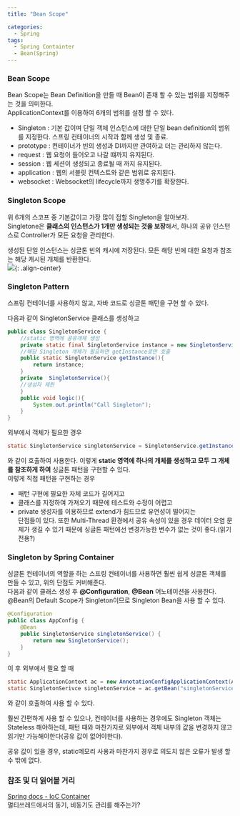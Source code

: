 ```yaml
---
title: "Bean Scope"

categories:
  - Spring
tags:
  - Spring Containter
  - Bean(Spring)
---
```

### Bean Scope
Bean Scope는 Bean Definition을 만들 때 Bean이 존재 할 수 있는 범위를 지정해주는 것을 의미한다.  
ApplicationContext를 이용하여 6개의 범위를 설정 할 수 있다.
* Singleton : 기본 값이며 단일 객체 인스턴스에 대한 단일 bean definition의 범위를 지정한다. 스프링 컨테이너의 시작과 함께 생성 및 종료.
* prototype : 컨테이너가 빈의 생성과 DI까지만 관여하고 더는 관리하지 않는다.
* request : 웹 요청이 들어오고 나갈 떄까지 유지된다.
* session : 웹 세션이 생성되고 종료될 때 까지 유지된다.
* application : 웹의 서블릿 컨텍스트와 같은 범위로 유지된다.
* websocket : Websocket의 lifecycle까지 생명주기를 확장한다.

### Singleton Scope
위 6개의 스코프 중 기본값이고 가장 많이 접할 Singleton을 알아보자.  
Singletone은 **클래스의 인스턴스가 1개만 생성되는 것을 보장**해서, 하나의 공유 인스턴스로 Controller가 모든 요청을 관리한다.  

생성된 단일 인스턴스는 싱글톤 빈의 캐시에 저장된다. 모든 해당 빈에 대한 요청과 참조는 해당 캐시된 개체를 반환한다.  
![](https://nabi-yi.github.io/assets/images/220616_singleton.jpg){: .align-center}  

### Singleton Pattern
스프링 컨테이너를 사용하지 않고, 자바 코드로 싱글톤 패턴을 구현 할 수 있다. 

다음과 같이 SingletonService 클래스를 생성하고
```java
public class SingletonService {
    //static 영역에 공유개체 생성
    private static final SingletonService instance = new SingletonService();
    //해당 Singleton 개체가 필요하면 getInstance로만 호출 
    public static SingletonService getInstance(){ 
        return instance;
    }
    private  SingletonService(){
    //생성자 제한
    }
    public void logic(){
        System.out.println("Call Singleton");
    }
}
```
외부에서 객체가 필요한 경우  
```java
static SingletonService singletonService = SingletonService.getInstance();
```
와 같이 호출하여 사용한다. 이렇게 **static 영역에 하나의 개체를 생성하고 모두 그 개체를 참조하게 하여** 싱글톤 패턴을 구현할 수 있다.  
이렇게 직접 패턴을 구현하는 경우
* 패턴 구현에 필요한 자체 코드가 길어지고
* 클래스를 지정하여 가져오기 때문에 테스트와 수정이 어렵고
* private 생성자를 이용하므로 extend가 힘드므로 유연성이 떨어지는  
단점들이 있다. 또한 Multi-Thread 환경에서 공유 속성이 있을 경우 데이터 오염 문제가 생길 수 있기 때문에 싱글톤 패턴에선 변경가능한 변수가 없는 것이 좋다.(읽기전용?)

### Singleton by Spring Container  
싱글톤 컨테이너의 역할을 하는 스프링 컨테이너를 사용하면 훨씬 쉽게 싱글톤 객체를 만들 수 있고, 위의 단점도 커버해준다.  
다음과 같이 클래스 생성 후  **@Configuration**, **@Bean** 어노테이션을 사용한다.
@Bean의 Default Scope가 Singleton이므로 Singleton Bean을 사용 할 수 있다.
```java
@Configuration
public class AppConfig {
    @Bean
    public SingletonService singletonService() {
        return new SingletonService();
    }
}
```
이 후 외부에서 필요 할 때
```java
static ApplicationContext ac = new AnnotationConfigApplicationContext(AppConfig.class);
static SingletonSerivce singletonService = ac.getBean("singletonService",SingletonService.class);
```
와 같이 호출하여 사용 할 수 있다.  

훨씬 간편하게 사용 할 수 있으나, 컨테이너를 사용하는  경우에도 Singleton 객체는 Stateless 해야하는데, 패턴 때와 마찬가지로 외부에서 객체 내부의 값을 변경하지 않고 읽기만 가능해야한다(공유 값이 없어야한다).  

공유 값이 있을 경우, static메모리 사용과 마찬가지 경우로 의도치 않은 오류가 발생 할 수 밖에 없다.  

### 참조 및 더 읽어볼 거리
[Spring docs - IoC Container](https://docs.spring.io/spring-framework/docs/current/reference/html/core.html#beans-basics)  
멀티쓰레드에서의 동기, 비동기도 관리를 해주는가?
